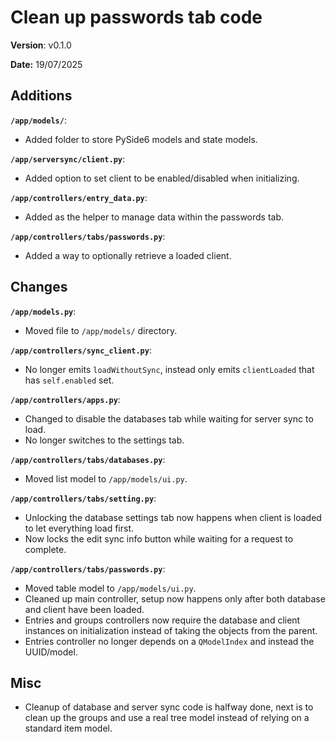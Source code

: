 # Clean up passwords tab code

**Version**: v0.1.0

**Date:** 19/07/2025

## Additions

**`/app/models/`**:

* Added folder to store PySide6 models and state models.

**`/app/serversync/client.py`**:

* Added option to set client to be enabled/disabled when initializing.

**`/app/controllers/entry_data.py`**:

* Added as the helper to manage data within the passwords tab.

**`/app/controllers/tabs/passwords.py`**:

* Added a way to optionally retrieve a loaded client.

## Changes

**`/app/models.py`**:

* Moved file to `/app/models/` directory.

**`/app/controllers/sync_client.py`**:

* No longer emits `loadWithoutSync`, instead only emits `clientLoaded` that has `self.enabled` set.

**`/app/controllers/apps.py`**:

* Changed to disable the databases tab while waiting for server sync to load.
* No longer switches to the settings tab.

**`/app/controllers/tabs/databases.py`**:

* Moved list model to `/app/models/ui.py`.

**`/app/controllers/tabs/setting.py`**:

* Unlocking the database settings tab now happens when client is loaded to let everything load first.
* Now locks the edit sync info button while waiting for a request to complete.

**`/app/controllers/tabs/passwords.py`**:

* Moved table model to `/app/models/ui.py`.
* Cleaned up main controller, setup now happens only after both database and client have been loaded.
* Entries and groups controllers now require the database and client instances on initialization instead of taking the objects from the parent.
* Entries controller no longer depends on a `QModelIndex` and instead the UUID/model.

## Misc

* Cleanup of database and server sync code is halfway done, next is to clean up the groups and use
  a real tree model instead of relying on a standard item model.
